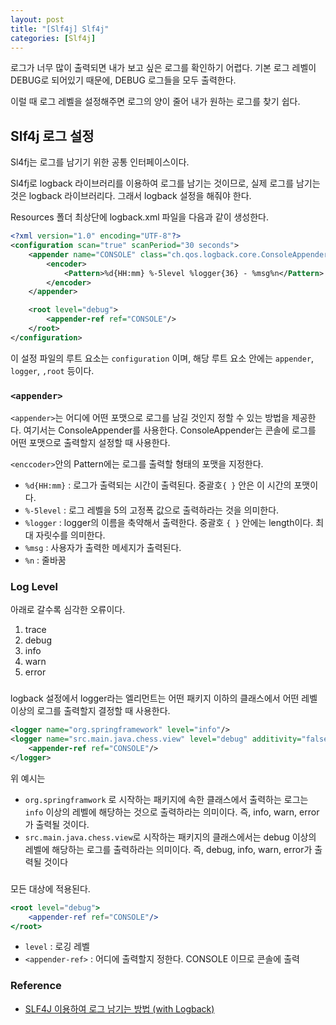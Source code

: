 ```yaml
---
layout: post
title: "[Slf4j] Slf4j"
categories: [Slf4j]
---
```


로그가 너무 많이 출력되면 내가 보고 싶은 로그를 확인하기 어렵다.
기본 로그 레벨이 DEBUG로 되어있기 때문에, DEBUG 로그들을 모두 출력한다.

이럴 때 로그 레벨을 설정해주면 로그의 양이 줄어 내가 원하는 로그를 찾기 쉽다.

## Slf4j 로그 설정

Sl4fj는 로그를 남기기 위한 공통 인터페이스이다.

Sl4fj로 logback 라이브러리를 이용하여 로그를 남기는 것이므로, 실제 로그를 남기는 것은 logback 라이브러리다. 그래서 logback 설정을 해줘야 한다.

Resources 폴더 최상단에 logback.xml 파일을 다음과 같이 생성한다.

```xml
<?xml version="1.0" encoding="UTF-8"?>
<configuration scan="true" scanPeriod="30 seconds">
    <appender name="CONSOLE" class="ch.qos.logback.core.ConsoleAppender">
        <encoder>
            <Pattern>%d{HH:mm} %-5level %logger{36} - %msg%n</Pattern>
        </encoder>
    </appender>

    <root level="debug">
        <appender-ref ref="CONSOLE"/>
    </root>
</configuration>
```

이 설정 파일의 루트 요소는 `configuration` 이며, 해당 루트 요소 안에는 `appender`, `logger`, `,root` 등이다.

### `<appender>`
`<appender>`는 어디에 어떤 포맷으로 로그를 남길 것인지 정할 수 있는 방법을 제공한다. 여기서는 ConsoleAppender를 사용한다. ConsoleAppender는 콘솔에 로그를 어떤 포맷으로 출력할지 설정할 때 사용한다.

`<enccoder>`안의 Pattern에는 로그를 출력할 형태의 포맷을 지정한다.

- `%d{HH:mm}` : 로그가 출력되는 시간이 출력된다. 중괄호`{ }` 안은 이 시간의 포맷이다.
- `%-5level` :  로그 레벨을 5의 고정폭 값으로 출력하라는 것을 의미한다.
- `%logger` : logger의 이름을 축약해서 출력한다. 중괄호 `{ }` 안에는 length이다. 최대 자릿수를 의미한다.
- `%msg` : 사용자가 출력한 메세지가 출력된다.
- `%n` : 줄바꿈

### Log Level

아래로 갈수록 심각한 오류이다.

1. trace
2. debug
3. info
4. warn
5. error

### <logger>

logback 설정에서 logger라는 엘리먼트는 어떤 패키지 이하의 클래스에서 어떤 레벨 이상의 로그를 출력할지 결정할 때 사용한다.

```xml
<logger name="org.springframework" level="info"/>
<logger name="src.main.java.chess.view" level="debug" additivity="false">
    <appender-ref ref="CONSOLE"/>
</logger>
```

위 예시는

- `org.springframwork` 로 시작하는 패키지에 속한 클래스에서 출력하는 로그는 `info` 이상의 레벨에 해당하는 것으로 출력하라는 의미이다. 즉, info, warn, error 가 출력될 것이다.
- `src.main.java.chess.view`로 시작하는 패키지의 클래스에서는 debug 이상의 레벨에 해당하는 로그를 출력하라는 의미이다. 즉, debug, info, warn, error가 출력될 것이다

### <root>

모든 대상에 적용된다.

```jsx
<root level="debug">
    <appender-ref ref="CONSOLE"/>
</root>
```

- `level` : 로깅 레벨
- `<appender-ref>` :   어디에 출력할지 정한다. CONSOLE 이므로 콘솔에 출력

### Reference
- [SLF4J 이용하여 로그 남기는 방법 (with Logback)](https://enai.tistory.com/36)
